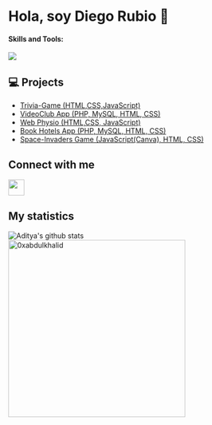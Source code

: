 ### <h1> Hola, soy Diego Rubio 👋 </h1>


<h4>Skills and Tools: </h4>
<div display="flex">
<img src="https://skillicons.dev/icons?i=html,css,bootstrap,js,nodejs,react,php,symfony,java,mysql,linux,vscode,git,github&perline=20" />
</div>

## 💻 Projects
* [Trivia-Game (HTML,CSS,JavaScript)](https://github.com/dieego17/Trivia-Game)
* [VideoClub App (PHP, MySQL, HTML, CSS)](https://github.com/dieego17/VideoClub-Rubio)
* [Web Physio (HTML,CSS, JavaScript)](https://github.com/dieego17/Physio-Serrano)
* [Book Hotels App (PHP, MySQL, HTML, CSS)](https://github.com/dieego17/Rubio-Hotels-MVC)
* [Space-Invaders Game (JavaScript(Canva), HTML, CSS)](https://github.com/dieego17/Space-Invaders-Canva)

## Connect with me
<a href = 'https://www.linkedin.com/in/dieego17/'> <img width = '32px' align= 'center' src="https://raw.githubusercontent.com/rahulbanerjee26/githubAboutMeGenerator/main/icons/linked-in-alt.svg"/></a> 

## My statistics
![Aditya's github stats](https://github-readme-stats.vercel.app/api?username=dieego17&show_icons=true&theme=tokyonight)
<img src="https://github-readme-stats.vercel.app/api/top-langs?username=dieego17&show_icons=true&locale=en&layout=compact&line_height=20&title_color=7A7ADB&icon_color=2234AE&text_color=D3D3D3&bg_color=0,000000,130F40" width="355"  alt="0xabdulkhalid"/>

